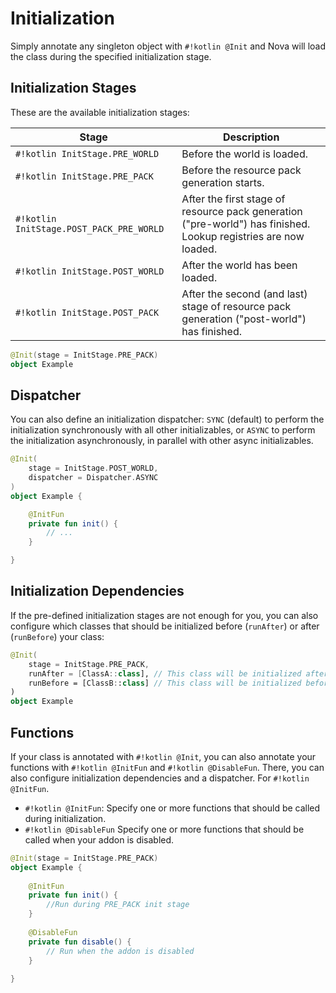 # Initialization

Simply annotate any singleton object with `#!kotlin @Init` and Nova will load the class during
the specified initialization stage.

## Initialization Stages

These are the available initialization stages:

| Stage                                    | Description                                                                                                     |
|------------------------------------------|-----------------------------------------------------------------------------------------------------------------|
| `#!kotlin InitStage.PRE_WORLD`           | Before the world is loaded.                                                                                     |
| `#!kotlin InitStage.PRE_PACK`            | Before the resource pack generation starts.                                                                     |
| `#!kotlin InitStage.POST_PACK_PRE_WORLD` | After the first stage of resource pack generation ("pre-world") has finished. Lookup registries are now loaded. |
| `#!kotlin InitStage.POST_WORLD`          | After the world has been loaded.                                                                                |
| `#!kotlin InitStage.POST_PACK`           | After the second (and last) stage of resource pack generation ("post-world") has finished.                      |

```kotlin title="Example initializable class"
@Init(stage = InitStage.PRE_PACK)
object Example
```

## Dispatcher

You can also define an initialization dispatcher: `SYNC` (default) to perform the initialization synchronously with all 
other initializables, or `ASYNC` to perform the initialization asynchronously, in parallel with other async initializables.

```kotlin
@Init(
    stage = InitStage.POST_WORLD,
    dispatcher = Dispatcher.ASYNC
)
object Example {

    @InitFun
    private fun init() {
        // ...  
    }

}
```

## Initialization Dependencies

If the pre-defined initialization stages are not enough for you, you can also configure which classes that should be
initialized before (`runAfter`) or after (`runBefore`) your class:

```kotlin title="Example initializable class with dependencies"
@Init(
    stage = InitStage.PRE_PACK,
    runAfter = [ClassA::class], // This class will be initialized after ClassA
    runBefore = [ClassB::class] // This class will be initialized before ClassB
)
object Example
```

## Functions

If your class is annotated with `#!kotlin @Init`, you can also annotate your functions with `#!kotlin @InitFun`
and `#!kotlin @DisableFun`. There, you can also configure initialization dependencies and a dispatcher.
For `#!kotlin @InitFun`.

* `#!kotlin @InitFun`: Specify one or more functions that should be called during initialization.
* `#!kotlin @DisableFun` Specify one or more functions that should be called when your addon is disabled.

```kotlin title="Example initializable class with functions"
@Init(stage = InitStage.PRE_PACK)
object Example {
    
    @InitFun
    private fun init() {
        //Run during PRE_PACK init stage
    }
  
    @DisableFun
    private fun disable() {
        // Run when the addon is disabled
    }
    
}
```